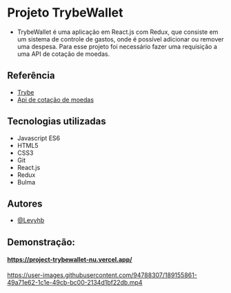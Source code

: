 # Projeto TrybeWallet   

- TrybeWallet é uma aplicação em React.js com Redux, que consiste em um sistema de controle de gastos, onde é possível adicionar ou remover uma despesa. Para esse projeto foi necessário fazer uma requisição a uma API de cotação de moedas.
## Referência

 - [Trybe](https://www.betrybe.com/) 
- [Api de cotação de moedas](https://economia.awesomeapi.com.br/json/all)
## Tecnologias utilizadas 

- Javascript ES6 
- HTML5
- CSS3
- Git
- React.js
- Redux
- Bulma

## Autores

- [@Levyhb](https://github.com/Levyhb)


## Demonstração:

#### https://project-trybewallet-nu.vercel.app/


https://user-images.githubusercontent.com/94788307/189155861-49a71e62-1c1e-49cb-bc00-2134d1bf22db.mp4

